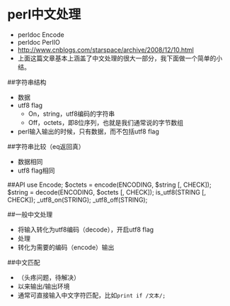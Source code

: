 perl中文处理
============

* perldoc Encode
* perldoc PerlIO
* http://www.cnblogs.com/starspace/archive/2008/12/10.html
* 上面这篇文章基本上涵盖了中文处理的很大一部分，我下面做一个简单的小结。

##字符串结构
- 数据
- utf8 flag
  - On，string，utf8编码的字符串
  - Off，octets，即8位序列，也就是我们通常说的字节数组
- perl输入输出的时候，只有数据，而不包括utf8 flag

##字符串比较（eq返回真）
- 数据相同
- utf8 flag相同

##API
    use Encode;
    $octets = encode(ENCODING, $string [, CHECK]);
    $string = decode(ENCODING, $octets [, CHECK]);
    is_utf8(STRING [, CHECK]);
    _utf8_on(STRING);
    _utf8_off(STRING);

##一般中文处理
- 将输入转化为utf8编码（decode），开启utf8 flag
- 处理
- 转化为需要的编码（encode）输出

##中文匹配
* （头疼问题，待解决）
* 以来输出/输出环境
* 通常可直接输入中文字符匹配，比如`print if /文本/;`
